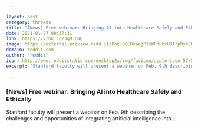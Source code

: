 ```yaml
---

layout: post
category: threads
title: "[News] Free webinar: Bringing AI into Healthcare Safely and Ethically"
date: 2021-01-27 00:37:31
link: https://vrhk.co/3qMJcNQ
image: https://external-preview.redd.it/Poe-Q6EDv4egP1zWFhubvU3ArpDynEKwj6ClS_0lXkE.jpg?width=1200&height=628.272251309&auto=webp&crop=1200:628.272251309,smart&s=535385ede4ab6a89f5db01c1d35ccbf6c3813f7d
domain: reddit.com
author: "reddit"
icon: http://www.redditstatic.com/desktop2x/img/favicon/apple-icon-57x57.png
excerpt: "Stanford faculty will present a webinar on Feb. 9th describing the challenges and opportunities of integrating artificial intelligence into..."

---
```


### [News] Free webinar: Bringing AI into Healthcare Safely and Ethically

Stanford faculty will present a webinar on Feb. 9th describing the challenges and opportunities of integrating artificial intelligence into...
